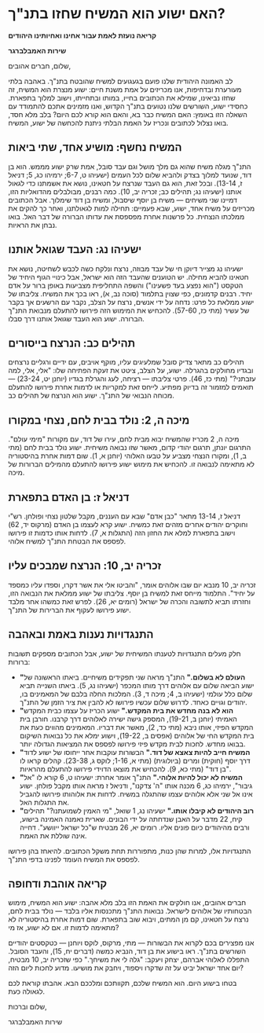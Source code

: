 # האם ישוע הוא המשיח שחזו בתנ"ך?

**קריאה נועזת לאמת עבור אחינו ואחיותינו היהודים**

**שירות האמבלברגר**

שלום, חברים אהובים,

לב האמונה היהודית שלנו פועם בגעגועים למשיח שהובטח בתנ"ך. באהבה בלתי מעורערת ובדחיפות, אנו מכריזים על אמת משנת חיים: ישוע מנצרת הוא המשיח, זה שחזו נביאינו, שמילא את הכתובים בחייו, במותו ובתחייתו, וישוב למלוך בתפארת. כחסידי ישוע, השורשים שלנו נטועים בתנ"ך הקדוש, ואנו מזמינים אתכם להתמודד עם השאלה הזו באומץ: האם המשיח כבר בא, והאם הוא קורא לכם היום? בלב מלא חסד, בואו נצלול לכתובים ונכריז על האמת הבלתי ניתנת להכחשה של ישוע, המשיח.

## המשיח נחשף: מושיע אחד, שתי ביאות

התנ"ך מגלה משיח שהוא גם מלך מושל וגם עבד סובל, אמת שרק ישוע מממש. הוא בן דוד, שנועד למלוך בצדק ולהביא שלום לכל העמים (ישעיהו ט, 6-7; ירמיהו כג, 5; דניאל ז, 13-14). ובכל זאת, הוא גם העבד שנרצח על חטאינו, נושא את אשמתנו כדי לגאול אותנו (ישעיהו נג; תהילים כב; זכריה יב, 10). כמה רבנים, מבולבלים מהדואליות הזו, דמיינו שני משיחים — משיח בן יוסף שיסבול, ומשיח בן דוד שימלוך. אבל הכתובים מכריזים על משיח אחד, ישוע, שבא פעמיים: תחילה למות לגאולתנו, ואחר כך להקים את ממלכתו הנצחית. כל פרשנות אחרת מפספסת את עדותו הברורה של דבר האל. בואו נבחן את הראיות.

## ישעיהו נג: העבד שגואל אותנו

ישעיהו נג מצייר דיוקן חי של עבד מבוזה, נרצח ונלקח כשה לכבש לשחיטה, נושא את חטאינו להביא מחילה. יש הטוענים שהעבד הזה הוא ישראל, אבל כינויי הגוף היחיד של הטקסט ("הוא נפצע בעד פשעינו") והשפה התחליפית מצביעות באופן ברור על אדם יחיד. רבנים קדמונים, כפי שצוין בתלמוד (סוכה נב, א), ראו בכך את המשיח. צליבתו של ישוע ממלאת כל פרט: נדחה על ידי אנשים, נרצח על הצלב, נקבר עם הרשעים אך בקבר של עשיר (מתי כז, 57-60). להכחיש את המימוש הזה פירושו להתעלם מנבואת התנ"ך הברורה. ישוע הוא העבד שגואל אותנו דרך סבלו.

## תהילים כב: הנרצח בייסורים

תהילים כב מתאר צדיק סובל שמלעיגים עליו, מוקף אויבים, עם ידיים ורגליים נרצחים ובגדיו מחולקים בהגרלה. ישוע, על הצלב, ציטט את זעקת הפתיחה שלו: "אלי, אלי, למה עזבתני?" (מתי כז, 46). פרטי צליבתו — רציחה, לעג והגרלת בגדיו (יוחנן יט, 23-24) — תואמים למזמור זה בדיוק מפתיע. לייחס זאת למקריות או לדמות אחרת פירושו להתעלם מכוחה הנבואי של התנ"ך. ישוע הוא הנרצח של תהילים כב.

## מיכה ה, 2: נולד בבית לחם, נצחי במקורו

מיכה ה, 2 מכריז שהמשיח יבוא מבית לחם, עירו של דוד, עם מקורות "מימי עולם". התרגום יונתן, תרגום יהודי קדום, מאשר שזו נבואה משיחית. ישוע נולד בבית לחם (מתי ב, 1), ומקורו הנצחי מצביע על טבעו האלוהי (יוחנן א, 1). שום דמות אחרת בהיסטוריה לא מתאימה לנבואה זו. להכחיש את מימוש ישוע פירושו להתעלם מהמילים הברורות של מיכה.

## דניאל ז: בן האדם בתפארת

דניאל ז, 13-14 מתאר "כבן אדם" שבא עם העננים, מקבל שלטון נצחי ופולחן. רש"י וחוקרים יהודים אחרים מזהים זאת כמשיח. ישוע קרא לעצמו בן האדם (מרקוס יד, 62) וישוב בתפארת למלא את החזון הזה (התגלות א, 7). לדחות אותו כדמות זו פירושו לפספס את הבטחת התנ"ך למשיח אלוהי.

## זכריה יב, 10: הנרצח שמבכים עליו

זכריה יב, 10 מנבא יום שבו אלוהים אומר, "והביטו אלי את אשר דקרו, וספדו עליו כמספד על יחיד". התלמוד מייחס זאת למשיח בן יוסף. צליבתו של ישוע ממלאת את הנבואה הזו, וחזרתו תביא לתשובה והכרה של ישראל (רומים יא, 26). לפרש זאת כמשהו אחר מלבד ישוע פירושו לעקוף את הברירות של התנ"ך.

## התנגדויות נענות באמת ובאהבה

חלק מעלים התנגדויות לטענתו המשיחית של ישוע, אבל הכתובים מספקים תשובות ברורות:

- **"העולם לא בשלום."** התנ"ך מראה שני תפקידים משיחיים. ביאתו הראשונה של ישוע הביאה שלום עם אלוהים דרך מותו המכפר (ישעיהו נג, 5). ביאתו השנייה תביא שלום כלל עולמי (ישעיהו ב, 4; מיכה ד, 3). המלכות החלה בלבם של המאמינים בו, יהודים וגויים כאחד. לדרוש שלום עכשיו פירושו לא להבין את ציר הזמן של התנ"ך.
- **"הוא לא בנה מחדש את בית המקדש."** ישוע הכריז על עצמו כבית המקדש האמיתי (יוחנן ב, 19-21), המספק גישה ישירה לאלוהים דרך קרבנו. חורבן בית המקדש הפיזי, אותו ניבא (מתי כד, 2), מאשר את דבריו. המאמינים מהווים כעת את בית המקדש החי של אלוהים (אפסים ב, 19-22), וישוע ימלא את כל נבואות השיקום בבואו מחדש. לחכות לבית מקדש פיזי פירושו לפספס את המציאות הגדולה יותר.
- **"המשיח חייב להיות צאצא של דוד."** הבשורות עוקבות אחר ייחוסו של ישוע לדוד דרך יוסף (חוקית) ומרים (ביולוגית) (מתי א, 1-16; לוקס ג, 23-38). קהלים קראו לו "בן דוד" (מתי כא, 9). להכחיש את מוצאו הדוידי פירושו להתעלם מהראיות.
- **"המשיח לא יכול להיות אלוהי."** התנ"ך אומר אחרת: ישעיהו ט, 6 קורא לו "אל גיבור", ירמיהו כג, 6 מכנה אותו "ה' צדקנו", ודניאל ז מראה אותו מקבל פולחן. ישוע אינו אל שני אלא אלוהים עצמו שהתגלה במשיח. לדחות את אלוהותו פירושו להגביל את התגלות האל.
- **"רוב היהודים לא קיבלו אותו."** ישעיהו נג, 1 שואל, "מי האמין לשמועתנו?" תהילים קיח, 22 מדבר על האבן שנדחתה על ידי הבונים. שארית נאמנה האמינה בישוע, ורבים מהיהודים כיום פונים אליו. רומים יא, 26 מבטיח ש"כל ישראל ייוושע". דחייה אינה שוללת את האמת.

התנגדויות אלו, למרות שהן כנות, מתפוררות תחת משקל הכתובים. להיאחז בהן פירושו לפספס את המשיח העומד לפנינו בדפי התנ"ך.

## קריאה אוהבת ודחופה

חברים אהובים, אנו חולקים את האמת הזו בלב מלא אהבה: ישוע הוא המשיח, מימוש הבטחותיו של אלוהים לישראל. נבואות התנ"ך מתכנסות אליו בלבד — נולד בבית לחם, נרצח על חטאינו, קם מן המתים, ויבוא שוב בתפארת. שום דמות אחרת בהיסטוריה לא מתאימה לדמות זו. אם לא ישוע, אז מי?

אנו מפצירים בכם לקרוא את הבשורות — מתי, מרקוס, לוקס ויוחנן — כטקסטים יהודיים השורשים בתנ"ך. ראו בישוע את בן דוד, הנביא כמשה (דברים יח, 15), והעבד הסובל. התפללו לאלוהי אברהם, יצחק ויעקב: "גלה לי את משיחך." כפי שזכריה יב, 10 מבטיח, יום אחד ישראל יביט על זה שדקרו ויספוד, ויחבק את מושיעו. מדוע לחכות ליום הזה?

בטחו בישוע היום. הוא המשיח שלכם, תקוותכם ומלככם הבא. אהבתו קוראת לכם לגאולה כעת.

שלום וברכות,

שירות האמבלברגר
